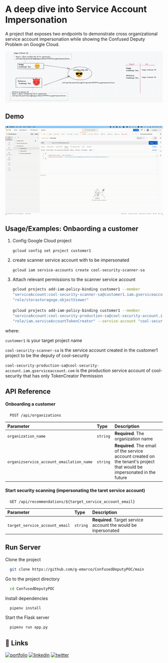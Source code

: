 
# A deep dive into Service Account Impersonation

A project that exposes two endpoints to demonstrate cross organizational service account impersonation while showing the Confused Deputy Problem on Google Cloud.

![Logo](https://github.com/g-emarco/ConfusedDeputyPOC/blob/main/static/banner.png)


## Demo

![Alt Text](https://github.com/g-emarco/ConfusedDeputyPOC/blob/main/static/demo.gif)



## Usage/Examples: Onbaording a customer

1. Config Google Cloud project

    `gcloud config set project customer1`

2. create scanner service account with  to be impersonated

    `gcloud iam service-accounts create cool-security-scanner-sa
`

3. Attach relevant permissions to the scanner service account
    ```bash
    gcloud projects add-iam-policy-binding customer1 --member
    "serviceAccount:cool-security-scanner-sa@customer1.iam.gserviceaccount.com" --role
    "role/storastoragege.objectViewer"
    
    gcloud projects add-iam-policy-binding customer1 --member
    "serviceAccount:cool-security-production-sa@cool-security-account.iam.gserviceaccount.com" --role
    "role/iam.serviceAccountTokenCreator" --service-account "cool-security-scanner-sa@customer1.iam.gserviceaccount.com"
    ```

where:

 `customer1` is your target project name


`cool-security-scanner-sa` is the service account created in the customer1 project to be the deputy of cool-security

`cool-security-production-sa@cool-security-account.iam.gserviceaccount.com` is the production service account of cool-security that has only TokenCreator Permission
## API Reference

#### Onboarding a customer

```http
  POST /api/organizations
```

| Parameter | Type     | Description                |
| :-------- | :------- | :------------------------- |
| `organization_name` | `string` | **Required**. The organization name |
| `organizservice_account_emailation_name` | `string` | **Required**. The email of the service account created on the tenant's project that would be impersonated in the future |


#### Start security scanning (impersonating the taret service account)

```http
  GET /api/recommendations/${target_service_account_email}
```

| Parameter | Type     | Description                       |
| :-------- | :------- | :-------------------------------- |
| `target_service_account_email`      | `string` | **Required**. Target service account the would be inpersonated |


## Run Server

Clone the project

```bash
  git clone https://github.com/g-emarco/ConfusedDeputyPOC/main
```

Go to the project directory

```bash
  cd ConfusedDeputyPOC
```

Install dependencies

```bash
  pipenv install
```

Start the Flask server

```bash
  pipenv run app.py
```

## 🔗 Links
[![portfolio](https://img.shields.io/badge/my_portfolio-000?style=for-the-badge&logo=ko-fi&logoColor=white)](https://www.udemy.com/user/eden-marco/)
[![linkedin](https://img.shields.io/badge/linkedin-0A66C2?style=for-the-badge&logo=linkedin&logoColor=white)](https://www.linkedin.com/in/eden-marco/)
[![twitter](https://img.shields.io/badge/twitter-1DA1F2?style=for-the-badge&logo=twitter&logoColor=white)](https://twitter.com/EdenEmarco177)
